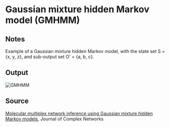 # Gaussian mixture hidden Markov model (GMHMM)

## Notes

Example of a Gaussian mixture hidden Markov model, with the state set S = {x, y, z}, and sub-output set O' = {a, b, c}.

## Output

![GMHMM](https://www.dropbox.com/s/07h4r4odm8zalt4/gmhmm.png?raw=1)

## Source

[Molecular multiplex network inference using Gaussian mixture hidden Markov models](http://comnet.oxfordjournals.org/content/early/2015/12/25/comnet.cnv029), Journal of Complex Networks
